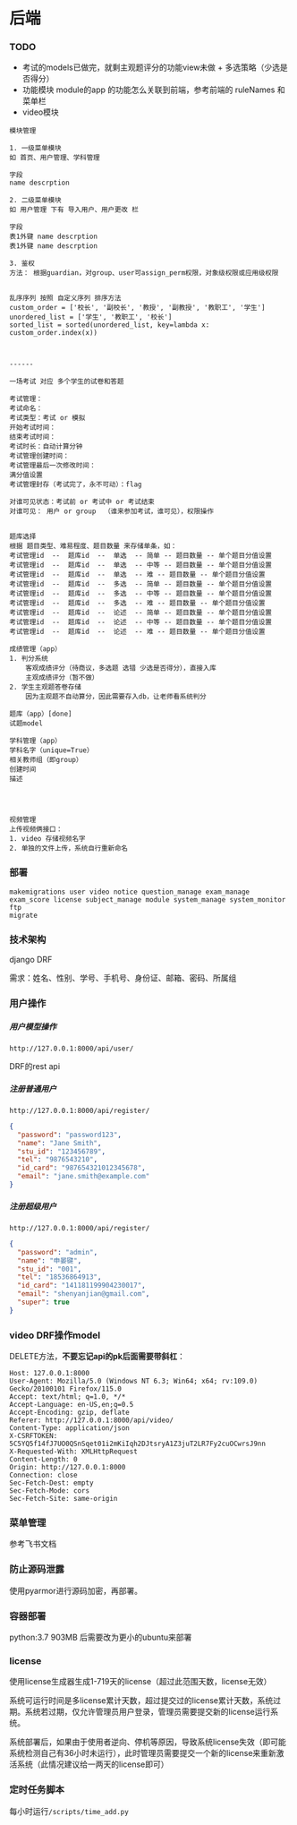 # 后端

### TODO

* 考试的models已做完，就剩主观题评分的功能view未做 + 多选策略（少选是否得分）
* 功能模块 module的app 的功能怎么关联到前端，参考前端的 ruleNames 和 菜单栏
* video模块

```
模块管理

1. 一级菜单模块
如 首页、用户管理、学科管理

字段
name descrption

2. 二级菜单模块
如 用户管理 下有 导入用户、用户更改 栏

字段
表1外键 name descrption
表1外键 name descrption

3. 鉴权
方法： 根据guardian，对group、user可assign_perm权限，对象级权限或应用级权限


乱序序列 按照 自定义序列 排序方法
custom_order = ['校长', '副校长', '教授', '副教授', '教职工', '学生']
unordered_list = ['学生', '教职工', '校长']
sorted_list = sorted(unordered_list, key=lambda x: custom_order.index(x))



------

一场考试 对应 多个学生的试卷和答题

考试管理：
考试命名：
考试类型：考试 or 模拟
开始考试时间：
结束考试时间：
考试时长：自动计算分钟
考试管理创建时间：
考试管理最后一次修改时间：
满分值设置
考试管理封存（考试完了，永不可动）：flag

对谁可见状态：考试前 or 考试中 or 考试结束
对谁可见： 用户 or group  （谁来参加考试，谁可见），权限操作


题库选择
根据 题目类型、难易程度、题目数量 来存储单条，如：
考试管理id  --  题库id  --  单选  -- 简单 -- 题目数量 -- 单个题目分值设置
考试管理id  --  题库id  --  单选  -- 中等 -- 题目数量 -- 单个题目分值设置
考试管理id  --  题库id  --  单选  -- 难 -- 题目数量 -- 单个题目分值设置
考试管理id  --  题库id  --  多选  -- 简单 -- 题目数量 -- 单个题目分值设置
考试管理id  --  题库id  --  多选  -- 中等 -- 题目数量 -- 单个题目分值设置
考试管理id  --  题库id  --  多选  -- 难 -- 题目数量 -- 单个题目分值设置
考试管理id  --  题库id  --  论述  -- 简单 -- 题目数量 -- 单个题目分值设置
考试管理id  --  题库id  --  论述  -- 中等 -- 题目数量 -- 单个题目分值设置
考试管理id  --  题库id  --  论述  -- 难 -- 题目数量 -- 单个题目分值设置

成绩管理（app）
1. 判分系统
    客观成绩评分（待商议，多选题 选错 少选是否得分），直接入库
    主观成绩评分（暂不做）
2. 学生主观题答卷存储
    因为主观题不自动算分，因此需要存入db，让老师看系统判分

题库（app）[done]
试题model

学科管理（app）
学科名字（unique=True）
相关教师组（即group）
创建时间
描述




视频管理
上传视频俩接口：
1. video 存储视频名字
2. 单独的文件上传，系统自行重新命名

```


### 部署

```shell
makemigrations user video notice question_manage exam_manage exam_score license subject_manage module system_manage system_monitor ftp
migrate
```

### 技术架构

django
DRF

需求：姓名、性别、学号、手机号、身份证、邮箱、密码、所属组

### 用户操作

##### 用户模型操作

`http://127.0.0.1:8000/api/user/`

DRF的rest api

##### 注册普通用户

`http://127.0.0.1:8000/api/register/`

```json
{
  "password": "password123",
  "name": "Jane Smith",
  "stu_id": "123456789",
  "tel": "9876543210",
  "id_card": "987654321012345678",
  "email": "jane.smith@example.com"
}
```

##### 注册超级用户

`http://127.0.0.1:8000/api/register/`

```json
{
  "password": "admin",
  "name": "申晏键",
  "stu_id": "001",
  "tel": "18536864913",
  "id_card": "141181199904230017",
  "email": "shenyanjian@gmail.com",
  "super": true
}
```

### video DRF操作model

DELETE方法，**不要忘记api的pk后面需要带斜杠**：

```DELETE /api/video/14/ HTTP/1.1
Host: 127.0.0.1:8000
User-Agent: Mozilla/5.0 (Windows NT 6.3; Win64; x64; rv:109.0) Gecko/20100101 Firefox/115.0
Accept: text/html; q=1.0, */*
Accept-Language: en-US,en;q=0.5
Accept-Encoding: gzip, deflate
Referer: http://127.0.0.1:8000/api/video/
Content-Type: application/json
X-CSRFTOKEN: 5C5YQ5f14fJ7UO0QSnSqet01i2mKiIqh2DJtsryA1Z3juT2LR7Fy2cuOCwrsJ9nn
X-Requested-With: XMLHttpRequest
Content-Length: 0
Origin: http://127.0.0.1:8000
Connection: close
Sec-Fetch-Dest: empty
Sec-Fetch-Mode: cors
Sec-Fetch-Site: same-origin

```

### 菜单管理

参考飞书文档

### 防止源码泄露

使用pyarmor进行源码加密，再部署。

### 容器部署

python:3.7  903MB
后需要改为更小的ubuntu来部署

### license

使用license生成器生成1-719天的license（超过此范围天数，license无效）

系统可运行时间是多license累计天数，超过提交过的license累计天数，系统过期。系统若过期，仅允许管理员用户登录，管理员需要提交新的license运行系统。

系统部署后，如果由于使用者逆向、停机等原因，导致系统license失效（即可能系统检测自己有36小时未运行），此时管理员需要提交一个新的license来重新激活系统（此情况建议给一两天的license即可）

### 定时任务脚本

每小时运行`/scripts/time_add.py`










